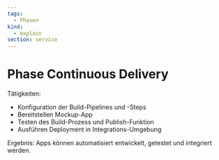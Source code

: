 ```yaml
---
tags:
  - Phasen
kind:
  - explain
section: service
---
```


# Phase Continuous Delivery

Tätigkeiten:

- Konfiguration der Build-Pipelines und -Steps
- Bereitstellen Mockup-App
- Testen des Build-Prozess und Publish-Funktion
- Ausführen Deployment in Integrations-Umgebung

Ergebnis: Apps können automatisiert entwickelt, getestet und integriert werden.
